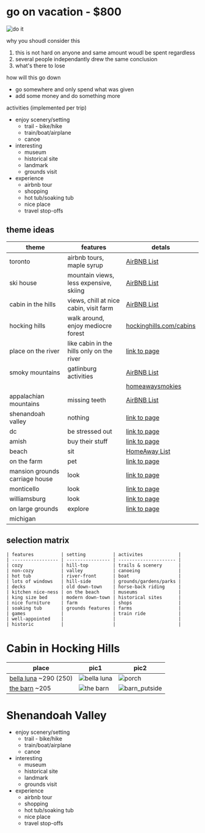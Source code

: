go on vacation - $800
=======================================================================================

![do it](https://images.duckduckgo.com/iu/?u=http%3A%2F%2Fmedia.riffsy.com%2Fimages%2F0fae8b8616ceebf560aebfae33cefdec%2Ftenor.gif&f=1)

why you shoudl consider this

1. this is not hard on anyone and same amount woudl be spent regardless
2. several people independantly drew the same conclusion
3. what's there to lose

how will this go down

* go somewhere and only spend what was given
* add some money and do something more

activities (implemented per trip)

* enjoy scenery/setting
    * trail - bike/hike
    * train/boat/airplane
    * canoe
* interesting
    * museum
    * historical site
    * landmark
    * grounds visit
* experience
    * airbnb tour
    * shopping
    * hot tub/soaking tub
    * nice place
    * travel stop-offs

## theme ideas
| theme                          | features                                  | detals                                                                                                 |
| ------------------------------ | ----------------------------------------- | ------------------------------------------------------------------------------------------------------ |
| toronto                        | airbnb tours, maple syrup                 | [AirBNB List](https://www.airbnb.com/wishlists/252802933)                                              |
| ski house                      | mountain views, less expensive, skiing    | [AirBNB List](https://www.airbnb.com/wishlists/252878206)                                              |
| cabin in the hills             | views, chill at nice cabin, visit farm    | [AirBNB List](https://www.airbnb.com/wishlists/252708773)                                              |
| hocking hills                  | walk around, enjoy mediocre forest        | [hockinghills.com/cabins](https://www.hockinghills.com/cabins.html)                                    |
| place on the river             | like cabin in the hills only on the river | [link to page]()                                                                                       |
| smoky mountains                | gatlinburg activities                     | [AirBNB List](https://www.airbnb.com/wishlists/252724446)                                              |
|                                |                                           | [homeawaysmokies](https://www.homeaway.com/traveler/th/favorites/5f2ef473-3a47-435f-b0d5-756e0c622d04) |
| appalachian mountains          | missing teeth                             | [AirBNB List](https://www.airbnb.com/wishlists/252708773)                                              |
| shenandoah valley              | nothing                                   | [link to page]()                                                                                       |
| dc                             | be stressed out                           | [link to page]()                                                                                       |
| amish                          | buy their stuff                           | [link to page]()                                                                                       |
| beach                          | sit                                       | [HomeAway List](https://www.homeaway.com/traveler/th/favorites/8deeb5d8-0f6c-4f2a-aa62-3862709befd6)   |
| on the farm                    | pet                                       | [link to page]()                                                                                       |
| mansion grounds carriage house | look                                      | [link to page]()                                                                                       |
| monticello                     | look                                      | [link to page]()                                                                                       |
| williamsburg                   | look                                      | [link to page]()                                                                                       |
| on large grounds               | explore                                   | [link to page]()                                                                                       |
| michigan                       |                                           |                                                                                                        |


## selection matrix
```
| features          | setting          | activites             |
| ----------------- | ---------------- | --------------------- |
| cozy              | hill-top         | trails & scenery      |
| non-cozy          | valley           | canoeing              |
| hot tub           | river-front      | boat                  |
| lots of windows   | hill-side        | grounds/gardens/parks |
| decks             | old down-town    | horse-back riding     |
| kitchen nice-ness | on the beach     | museums               |
| king size bed     | modern down-town | historical sites      |
| nice furniture    | farm             | shops                 |
| soaking tub       | grounds features | farms                 |
| games             |                  | train ride            |
| well-appointed    |                  |                       |
| historic          |                  |                       |
```




Cabin in Hocking Hills
=======================================================================================================

| place                                                                        | pic1                                                                         | pic2                                                                          |
| ---------------------------------------------------------------------------- | ---------------------------------------------------------------------------- | ----------------------------------------------------------------------------- |
| [bella luna](http://www.bellalunalogcabin.com/)  ~290 (250)                  | ![bella luna](http://www.bellalunalogcabin.com/images/2011-loftbedroom1.jpg) | ![porch](http://www.bellalunalogcabin.com/images/2011-deck.jpg)               |
| [the barn](https://www.cabinsbythecaves.com/the-barn-pumpkin-ridge.htm) ~205 | ![the barn](https://www.cabinsbythecaves.com/images/pumpkin-ridge_28.jpg)    | ![barn_putside](https://www.cabinsbythecaves.com/images/pumpkin-ridge_12.jpg) |

Shenandoah Valley
=======================================================================================================
* enjoy scenery/setting
    * trail - bike/hike
    * train/boat/airplane
    * canoe
* interesting
    * museum
    * historical site
    * landmark
    * grounds visit
* experience
    * airbnb tour
    * shopping
    * hot tub/soaking tub
    * nice place
    * travel stop-offs
